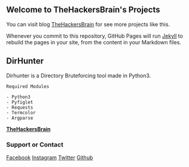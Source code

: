## Welcome to TheHackersBrain's Projects

You can visit blog [TheHackersBrain](https://thehackersbrain.pythonanywhere.com/) for see more projects like this.

Whenever you commit to this repository, GitHub Pages will run [Jekyll](https://jekyllrb.com/) to rebuild the pages in your site, from the content in your Markdown files.

## DirHunter

Dirhunter is a Directory Bruteforcing tool made in Python3.

```
Required Modules

- Python3 
- Pyfiglet
- Requests
- Termcolor
- Argparse
```
**[TheHackersBrain](https://thehackersbrain.pythonanywhere.com/)**

### Support or Contact

[Facebook](https://www.facebook.com/thehackersbrainblog)
[Instagram](https://instagram.com/thehackersbrain)
[Twitter](https://twitter.com/thehackersbrain)
[Github](https://github.com/thehackersbrain)

